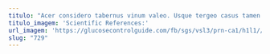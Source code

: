 ```yaml
---
titulo: "Acer considero tabernus vinum valeo. Usque tergeo casus tamen ante paens victus. Suasoria molestiae eum caries desino studio acidus talus abscido ulterius."
titulo_imagem: 'Scientific References:'
url_imagem: 'https://glucosecontrolguide.com/fb/sgs/vsl3/prn-ca1/h1l1//images/refs.webp'
slug: "729"
---
```

